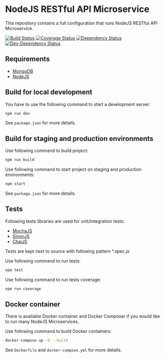 # NodeJS RESTful API Microservice
This repository contains a full configuration that runs NodeJS RESTful API Microservice.

[![Build Status](https://secure.travis-ci.org/Abdizriel/nodejs-microservice.png?branch=master)](https://travis-ci.org/Abdizriel/nodejs-microservice)
[![Coverage Status](https://coveralls.io/repos/github/Abdizriel/nodejs-microservice/badge.svg?branch=master)](https://coveralls.io/github/Abdizriel/nodejs-microservice?branch=master)
[![Dependency Status](https://img.shields.io/david/Abdizriel/nodejs-microservice.svg)](https://david-dm.org/Abdizriel/nodejs-microservice)
[![Dev-Dependency Status](https://img.shields.io/david/dev/Abdizriel/nodejs-microservice.svg)](https://david-dm.org/Abdizriel/nodejs-microservice#info=devDependencies)

## Requirements

* [MongoDB](https://www.mongodb.com/download-center "MongoDB")
* [NodeJS](https://nodejs.org/en/download "NodeJS")

## Build for local development

You have to use the following command to start a development server:

```sh
npm run dev
```

See `package.json` for more details.

## Build for staging and production environments

Use following command to build project:

```sh
npm run build
```

Use following command to start project on staging and production environments:

```sh
npm start
```

See `package.json` for more details.

## Tests

Following tests libraries are used for unit/integration tests:
* [MochaJS](https://mochajs.org "MochaJS")
* [SinonJS](http://sinonjs.org "SinonJS")
* [ChaiJS](http://chaijs.com/ "ChaiJS")

Tests are kept next to source with following pattern *.spec.js

Use following command to run tests:

```sh
npm test
```

Use following command to run tests coverage:

```sh
npm run coverage
```

## Docker container

There is available Docker container and Docker Composer if you would like to run many NodeJS Microservices.

Use following command to build Docker containers:

```sh
docker-compose up -d --build
```

See `Dockerfile` and `docker-compose.yml` for more details.
